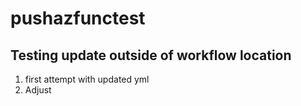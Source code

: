 # pushazfunctest

## Testing update outside of workflow location

1. first attempt with updated yml
2. Adjust